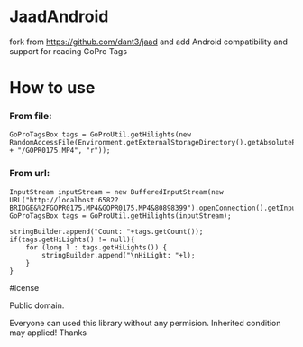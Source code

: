 # JaadAndroid
fork from https://github.com/dant3/jaad and add Android compatibility and support for reading GoPro Tags


# How to use

### From file:
```
GoProTagsBox tags = GoProUtil.getHilights(new RandomAccessFile(Environment.getExternalStorageDirectory().getAbsolutePath() + "/GOPR0175.MP4", "r"));
```

### From url:
```
InputStream inputStream = new BufferedInputStream(new URL("http://localhost:6582?BRIDGE&%2FGOPR0175.MP4&GOPR0175.MP4&80898399").openConnection().getInputStream());
GoProTagsBox tags = GoProUtil.getHilights(inputStream);
                    
stringBuilder.append("Count: "+tags.getCount());
if(tags.getHiLights() != null){
    for (long l : tags.getHiLights()) {
        stringBuilder.append("\nHiLight: "+l);
    }
}
```

#icense

Public domain.

Everyone can used this library without any permision. Inherited condition may applied!
Thanks 
